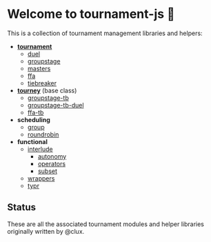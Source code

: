 # Welcome to tournament-js 👋

This is a collection of tournament management libraries and helpers:

- [**tournament**](https://github.com/tournament-js/tournament)
  * [duel](https://github.com/tournament-js/duel)
  * [groupstage](https://github.com/tournament-js/groupstage)
  * [masters](https://github.com/tournament-js/masters)
  * [ffa](https://github.com/tournament-js/ffa)
  * [tiebreaker](https://github.com/tournament-js/tiebreaker)
- [**tourney**](https://github.com/tournament-js/tourney) (base class)
  * [groupstage-tb](https://github.com/tournament-js/groupstage)
  * [groupstage-tb-duel](https://github.com/tournament-js/groupstage)
  * [ffa-tb](https://github.com/tournament-js/ffa)
- **scheduling**
  * [group](https://github.com/tournament-js/group)
  * [roundrobin](https://github.com/tournament-js/roundrobin)
- **functional**
  * [interlude](https://github.com/tournament-js/interlude)
    - [autonomy](https://github.com/tournament-js/autonomy)
    - [operators](https://github.com/tournament-js/operators)
    - [subset](https://github.com/tournament-js/subset)
  * [wrappers](https://github.com/tournament-js/wrappers)
  * [typr](https://github.com/tournament-js/typr)

## Status

These are all the associated tournament modules and helper libraries originally written by @clux.

